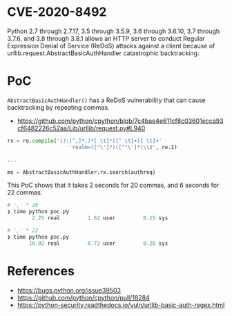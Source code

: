 # CVE-2020-8492 

Python 2.7 through 2.7.17, 3.5 through 3.5.9, 3.6 through 3.6.10, 3.7 through 3.7.6, and 3.8 through 3.8.1 allows an HTTP server to conduct Regular Expression Denial of Service (ReDoS) attacks against a client because of urllib.request.AbstractBasicAuthHandler catastrophic backtracking.

# PoC

`AbstractBasicAuthHandler()` has a ReDoS vulnerability that can cause backtracking by repeating commas.

- https://github.com/python/cpython/blob/7c4bae4e611cf8c03601ecca93cf6482226c52aa/Lib/urllib/request.py#L940

```python
rx = re.compile('(?:[^,]*,)*[ \t]*([^ \t]+)[ \t]+'
                    'realm=(["\']?)([^"\']*)\\2', re.I)

...

mo = AbstractBasicAuthHandler.rx.search(authreq)
```

This PoC shows that it takes 2 seconds for 20 commas, and 6 seconds for 22 commas.

```python
# ',' * 20
❯ time python poc.py
        2.25 real         1.62 user         0.15 sys

# ',' * 22
❯ time python poc.py
       10.92 real         6.72 user         0.20 sys
```

# References

- https://bugs.python.org/issue39503
- https://github.com/python/cpython/pull/18284
- https://python-security.readthedocs.io/vuln/urllib-basic-auth-regex.html
